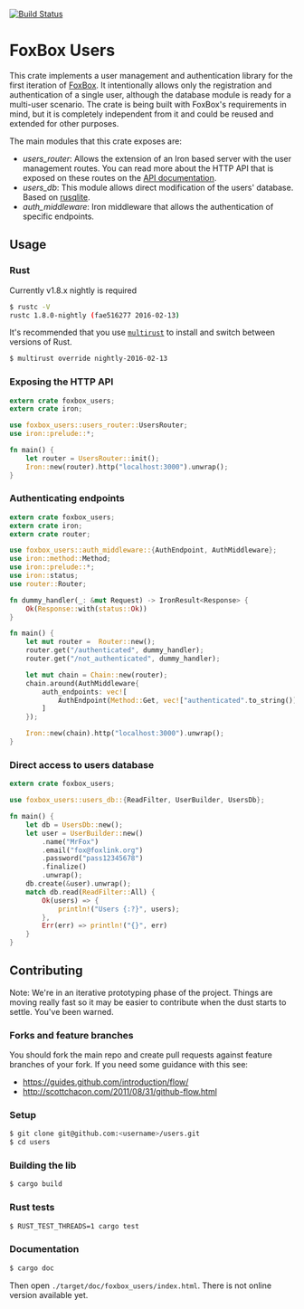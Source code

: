 [![Build Status](https://travis-ci.org/fxbox/users.svg?branch=master)](https://travis-ci.org/fxbox/users)

# FoxBox Users
This crate implements a user management and authentication library for the first iteration of [FoxBox](https://github.com/fxbox/foxbox). It intentionally allows only the registration and authentication of a single user, although the database module is ready for a multi-user scenario. The crate is being built with FoxBox's requirements in mind, but it is completely independent from it and could be reused and extended for other purposes.

The main modules that this crate exposes are:

* *users_router*:  Allows the extension of an Iron based server with the user management routes. You can read more about the HTTP API that is exposed on these routes on the [API documentation](https://github.com/fxbox/users/blob/master/doc/API.md).
* *users_db*: This module allows direct modification of the users' database. Based on [rusqlite](https://github.com/jgallagher/rusqlite).
* *auth_middleware*: Iron middleware that allows the authentication of specific endpoints.

## Usage
### Rust
Currently v1.8.x nightly is required
```bash
$ rustc -V
rustc 1.8.0-nightly (fae516277 2016-02-13)
```
It's recommended that you use [`multirust`](https://github.com/brson/multirust) to install and switch between versions of Rust.
```bash
$ multirust override nightly-2016-02-13
```
### Exposing the HTTP API
```rust
extern crate foxbox_users;
extern crate iron;

use foxbox_users::users_router::UsersRouter;
use iron::prelude::*;

fn main() {
    let router = UsersRouter::init();
    Iron::new(router).http("localhost:3000").unwrap();
}
```
### Authenticating endpoints
```rust
extern crate foxbox_users;
extern crate iron;
extern crate router;

use foxbox_users::auth_middleware::{AuthEndpoint, AuthMiddleware};
use iron::method::Method;
use iron::prelude::*;
use iron::status;
use router::Router;

fn dummy_handler(_: &mut Request) -> IronResult<Response> {
    Ok(Response::with(status::Ok))
}

fn main() {
    let mut router =  Router::new();
    router.get("/authenticated", dummy_handler);
    router.get("/not_authenticated", dummy_handler);

    let mut chain = Chain::new(router);
    chain.around(AuthMiddleware{
        auth_endpoints: vec![
            AuthEndpoint(Method::Get, vec!["authenticated".to_string()])
        ]
    });

    Iron::new(chain).http("localhost:3000").unwrap();
}
```
### Direct access to users database
```rust
extern crate foxbox_users;

use foxbox_users::users_db::{ReadFilter, UserBuilder, UsersDb};

fn main() {
    let db = UsersDb::new();
    let user = UserBuilder::new()
        .name("MrFox")
        .email("fox@foxlink.org")
        .password("pass12345678")
        .finalize()
        .unwrap();
    db.create(&user).unwrap();
    match db.read(ReadFilter::All) {
        Ok(users) => {
            println!("Users {:?}", users);
        },
        Err(err) => println!("{}", err)
    }
}
```
## Contributing
Note: We're in an iterative prototyping phase of the project. Things are moving
really fast so it may be easier to contribute when the dust starts to settle.
You've been warned.
### Forks and feature branches
You should fork the main repo and create pull requests against feature branches
of your fork. If you need some guidance with this see:
 - https://guides.github.com/introduction/flow/
 - http://scottchacon.com/2011/08/31/github-flow.html
### Setup
```bash
$ git clone git@github.com:<username>/users.git
$ cd users
```
### Building the lib
```bash
$ cargo build
```
### Rust tests
```bash
$ RUST_TEST_THREADS=1 cargo test
```
### Documentation
```bash
$ cargo doc
```
Then open `./target/doc/foxbox_users/index.html`. There is not online version available yet.
